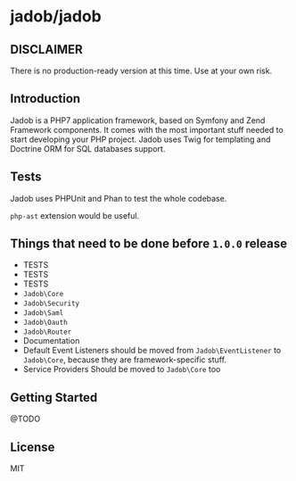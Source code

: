 # jadob/jadob

## DISCLAIMER

There is no production-ready version at this time. Use at your own risk.

## Introduction

Jadob is a PHP7 application framework, based on Symfony and Zend Framework components. It comes with the most important
stuff needed to start developing your PHP project.
Jadob uses Twig for templating and Doctrine ORM for SQL databases support.

## Tests

Jadob uses PHPUnit and Phan to test the whole codebase. 

``php-ast`` extension would be useful. 

## Things that need to be done before `1.0.0` release
* TESTS
* TESTS
* TESTS
* `Jadob\Core`
* `Jadob\Security`
* `Jadob\Saml`
* `Jadob\Oauth`
* `Jadob\Router`
* Documentation
* Default Event Listeners should be moved from `Jadob\EventListener` to `Jadob\Core`, because they are framework-specific stuff.
* Service Providers Should be moved to `Jadob\Core` too

## Getting Started

@TODO

## License 

MIT


